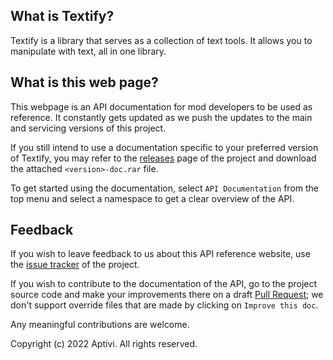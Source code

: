 ## What is Textify?

Textify is a library that serves as a collection of text tools. It allows you to manipulate with text, all in one library.

## What is this web page?
 
This webpage is an API documentation for mod developers to be used as reference. It constantly gets updated as we push the updates to the main and servicing versions of this project.

If you still intend to use a documentation specific to your preferred version of Textify, you may refer to the [releases](https://github.com/Aptivi/Textify/releases) page of the project and download the attached `<version>-doc.rar` file.

To get started using the documentation, select `API Documentation` from the top menu and select a namespace to get a clear overview of the API.

## Feedback

If you wish to leave feedback to us about this API reference website, use the [issue tracker](https://github.com/Aptivi/Textify/issues) of the project.

If you wish to contribute to the documentation of the API, go to the project source code and make your improvements there on a draft [Pull Request](https://github.com/Aptivi/Textify/pulls); we don't support override files that are made by clicking on `Improve this doc`.

Any meaningful contributions are welcome.

Copyright (c) 2022 Aptivi. All rights reserved.